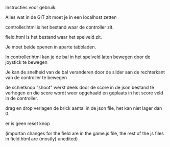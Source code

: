 Instructies voor gebruik:

Alles wat in de GIT zit moet je in een localhost zetten

controller.html is het bestand waar de controller zit.

field.html is het bestand waar het spelveld zit.

Je moet beide openen in aparte tabbladen.

In controller.html kan je de bal in het spelveld laten bewegen door de joystick te bewegen

Je kan de snelheid van de bal veranderen door de slider aan de rechterkant van de controller te bewegen

de schietknop "shoot" werkt deels door de score in de json bestand te verhogen en die score wordt weer opgehaald en geplaats in het score veld in de controller.

drag en drop verlagen de brick aantal in de json file, het kan niet lager dan 0.

er is geen reset knop


(importan changes for the field are in the game.js file, the rest of the js files in field.html are (mostly) unedited)
